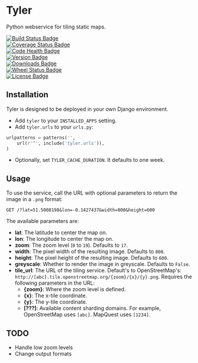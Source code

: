 Tyler
=====

Python webservice for tiling static maps.

[![Build Status Badge](https://travis-ci.org/benbacardi/tyler.png?branch=master)](https://travis-ci.org/benbacardi/tyler)  
[![Coverage Status Badge](https://coveralls.io/repos/benbacardi/tyler/badge.png?branch=master)](https://coveralls.io/r/benbacardi/tyler?branch=master)  
[![Code Health Badge](https://landscape.io/github/benbacardi/tyler/master/landscape.png)](https://landscape.io/github/benbacardi/tyler)  
[![Version Badge](https://pypip.in/v/tyler/badge.png)][pypi]  
[![Downloads Badge](https://pypip.in/d/tyler/badge.png)][pypi]  
[![Wheel Status Badge](https://pypip.in/wheel/tyler/badge.png)][pypi]  
[![License Badge](https://pypip.in/license/tyler/badge.png)][pypi]  

[pypi]: https://pypi.python.org/pypi/tyler/

Installation
------------

Tyler is designed to be deployed in your own Django environment.

* Add `tyler` to your `INSTALLED_APPS` setting.
* Add `tyler.urls` to your `urls.py`:

```python
urlpatterns = patterns('',
    url(r'^', include('tyler.urls')),
)
```

* Optionally, set `TYLER_CACHE_DURATION`. It defaults to one week.

Usage
-----

To use the service, call the URL with optional parameters to return the image in a `.png` format:

```
GET /?lat=51.5008198&lon=-0.1427437&width=800&height=600
```

The available parameters are:

* **lat**: The latitude to center the map on.
* **lon**: The longitude to center the map on.
* **zoom**: The zoom level (`0` to `19`). Defaults to `17`.
* **width**: The pixel width of the resulting image. Defaults to `800`.
* **height**: The pixel height of the resulting image. Defaults to `600`.
* **greyscale**: Whether to render the image in greyscale. Defaults to `False`.
* **tile_url**: The URL of the tiling service. Default's to OpenStreetMap's: `http://[abc].tile.openstreetmap.org/{zoom}/{x}/{y}.png`. Requires the following parameters in the URL:
  * **{zoom}**: Where the zoom level is defined.
  * **{x}**: The x-tile coordinate.
  * **{y}**: The y-tile coordinate.
  * **[???]**: Available content sharding domains. For example, OpenStreetMap uses `[abc]`. MapQuest uses `[1234]`.

TODO
----

* Handle low zoom levels
* Change output formats
